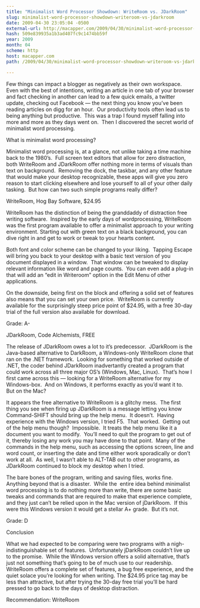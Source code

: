 ```yaml
---
title: "Minimalist Word Processor Showdown: WriteRoom vs. JDarkRoom"
slug: minimalist-word-processor-showdown-writeroom-vs-jdarkroom
date: 2009-04-30 23:05:04 -0500
external-url: http://macapper.com/2009/04/30/minimalist-word-processor-showdown-writeroom-vs-jdarkroom/
hash: 509e839935a1b3ad407fc9c1474bb59f
year: 2009
month: 04
scheme: http
host: macapper.com
path: /2009/04/30/minimalist-word-processor-showdown-writeroom-vs-jdarkroom/

---
```




Few things can impact a blogger as negatively as their own workspace.  Even with the best of intentions, writing an article in one tab of your browser and fact checking in another can lead to a few quick emails, a twitter update, checking out Facebook — the next thing you know you’ve been reading articles on digg for an hour.  Our productivity tools often lead us to being anything but productive.  This was a trap I found myself falling into more and more as they days went on.  Then I discovered the secret world of minimalist word processing.

What is minimalist word processing?

Minimalist word processing is, at a glance, not unlike taking a time machine back to the 1980’s.  Full screen text editors that allow for zero distraction, both WriteRoom and JDarkRoom offer nothing more in terms of visuals than text on background.  Removing the dock, the taskbar, and any other feature that would make your desktop recognizable, these apps will give you zero reason to start clicking elsewhere and lose yourself to all of your other daily tasking.  But how can two such simple programs really differ?

WriteRoom, Hog Bay Software, $24.95

WriteRoom has the distinction of being the granddaddy of distraction free writing software.  Inspired by the early days of wordprocessing, WriteRoom was the first program available to offer a minimalist approach to your writing environment. Starting out with green text on a black background, you can dive right in and get to work or tweak to your hearts content.

Both font and color scheme can be changed to your liking.  Tapping Escape will bring you back to your desktop with a basic text version of you document displayed in a window.  That window can be tweaked to display relevant information like word and page counts.  You can even add a plug-in that will add an “edit in Writeroom” option in the Edit Menu of other applications.

On the downside, being first on the block and offering a solid set of features also means that you can set your own price.  WriteRoom is currently available for the surprisingly steep price point of $24.95, with a free 30-day trial of the full version also available for download.

Grade: A-

JDarkRoom, Code Alchemists, FREE

The release of JDarkRoom owes a lot to it’s predecessor.  JDarkRoom is the Java-based alternative to DarkRoom, a Windows-only WriteRoom clone that ran on the .NET framework.  Looking for something that worked outside of .NET, the coder behind JDarkRoom inadvertantly created a program that could work across all three major OS’s (Windows, Mac, Linux).  That’s how I first came across this — looking for a WriteRoom alternative for my Windows-box.  And on Windows, it performs exactly as you’d want it to.  But on the Mac?

It appears the free alternative to WriteRoom is a glitchy mess.  The first thing you see when firing up JDarkRoom is a message letting you know Command-SHIFT should bring up the help menu.  It doesn’t.  Having experience with the Windows version, I tried F5.  That worked.  Getting out of the help menu though?  Impossible.  It treats the help menu like it a document you want to modify.  You’ll need to quit the program to get out of it, thereby losing any work you may have done to that point.  Many of the commands in the help menu, such as accessing the options screen, line and word count, or inserting the date and time either work sporadically or don’t work at all.  As well, I wasn’t able to ALT-TAB out to other programs, as JDarkRoom continued to block my desktop when I tried.

The bare bones of the program, writing and saving files, works fine.  Anything beyond that is a disaster.  While the  entire idea behind minimalist word processing is to do nothing more than write, there are some basic tweaks and commands that are required to make that experience complete, and they just can’t be relied upon in the Mac version of jDarkRoom.  If this were this Windows version it would get a stellar A+ grade.  But it’s not.

Grade: D

Conclusion

What we had expected to be comparing were two programs with a nigh-indistinguishable set of features.  Unfortunately jDarkRoom couldn’t live up to the promise.  While the Windows version offers a solid alternative, that’s just not something that’s going to be of much use to our readership.  WriteRoom offers a complete set of features, a bug free experience, and the quiet solace you’re looking for when writing. The $24.95 price tag may be less than attractive, but after trying the 30-day free trial you’ll be hard pressed to go back to the days of desktop distraction.

Recommendation: WriteRoom


  

